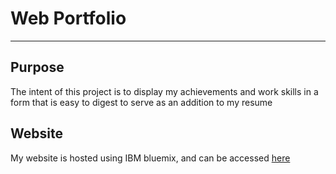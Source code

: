 # Web Portfolio
---

## Purpose

The intent of this project is to display my achievements and work skills in a form that is easy to digest to serve as an addition to my resume

## Website


My website is hosted using IBM bluemix, and can be accessed [here](www.right2drive.me)  

